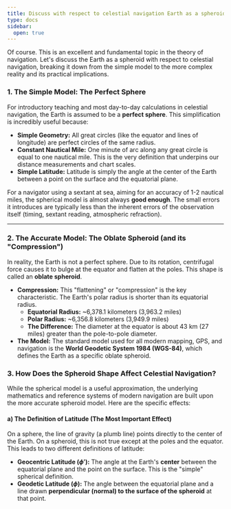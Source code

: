 ```yaml
---
title: Discuss with respect to celestial navigation Earth as a spheroid-compression
type: docs
sidebar:
  open: true
---
```


Of course. This is an excellent and fundamental topic in the theory of navigation. Let's discuss the Earth as a spheroid with respect to celestial navigation, breaking it down from the simple model to the more complex reality and its practical implications.

### 1. The Simple Model: The Perfect Sphere

For introductory teaching and most day-to-day calculations in celestial navigation, the Earth is assumed to be a **perfect sphere**. This simplification is incredibly useful because:

*   **Simple Geometry:** All great circles (like the equator and lines of longitude) are perfect circles of the same radius.
*   **Constant Nautical Mile:** One minute of arc along any great circle is equal to one nautical mile. This is the very definition that underpins our distance measurements and chart scales.
*   **Simple Latitude:** Latitude is simply the angle at the center of the Earth between a point on the surface and the equatorial plane.

For a navigator using a sextant at sea, aiming for an accuracy of 1-2 nautical miles, the spherical model is almost always **good enough**. The small errors it introduces are typically less than the inherent errors of the observation itself (timing, sextant reading, atmospheric refraction).

---

### 2. The Accurate Model: The Oblate Spheroid (and its "Compression")

In reality, the Earth is not a perfect sphere. Due to its rotation, centrifugal force causes it to bulge at the equator and flatten at the poles. This shape is called an **oblate spheroid**.

*   **Compression:** This "flattening" or "compression" is the key characteristic. The Earth's polar radius is shorter than its equatorial radius.
    *   **Equatorial Radius:** ~6,378.1 kilometers (3,963.2 miles)
    *   **Polar Radius:** ~6,356.8 kilometers (3,949.9 miles)
    *   **The Difference:** The diameter at the equator is about 43 km (27 miles) greater than the pole-to-pole diameter.
*   **The Model:** The standard model used for all modern mapping, GPS, and navigation is the **World Geodetic System 1984 (WGS-84)**, which defines the Earth as a specific oblate spheroid.

### 3. How Does the Spheroid Shape Affect Celestial Navigation?

While the spherical model is a useful approximation, the underlying mathematics and reference systems of modern navigation are built upon the more accurate spheroid model. Here are the specific effects:

#### a) The Definition of Latitude (The Most Important Effect)

On a sphere, the line of gravity (a plumb line) points directly to the center of the Earth. On a spheroid, this is not true except at the poles and the equator. This leads to two different definitions of latitude:

*   **Geocentric Latitude ($\phi'$):** The angle at the Earth's **center** between the equatorial plane and the point on the surface. This is the "simple" spherical definition.
*   **Geodetic Latitude ($\phi$):** The angle between the equatorial plane and a line drawn **perpendicular (normal) to the surface of the spheroid** at that point.

